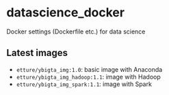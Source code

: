 # datascience_docker
Docker settings (Dockerfile etc.) for data science

## Latest images
- `etture/ybigta_img:1.0`: basic image with Anaconda
- `etture/ybigta_img_hadoop:1.1`: image with Hadoop
- `etture/ybigta_img_spark:1.1`: image with Spark
